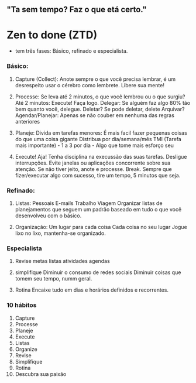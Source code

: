 ## "Ta sem tempo? Faz o que etá certo."

# Zen to done (ZTD)

* tem três fases: Básico, refinado e especialista.

### Básico:

1. Capture (Collect): 
	Anote sempre o que você precisa lembrar, é um desrespeito usar o cérebro como lembrete. Libere sua mente!

2. Processe: Se leva até 2 minutos, o que você lembrou ou o que surgiu? 
	Até 2 minutos: Execute! Faça logo.
	Delegar: Se alguém faz algo 80% tão bem quanto você, delegue.
	Deletar? Se pode deletar, delete
	Arquivar?
	Agendar/Planejar: Apenas se não couber em nenhuma das regras anteriores
3. Planeje:
	Divida em tarefas menores: É mais facil fazer pequenas coisas do que uma coisa gigante
	Distribua por dia/semana/mês
	TMI (Tarefa mais importante) - 1 a 3 por dia - Algo que tome mais esforço seu

4. Execute!
	Aja! Tenha disciplina na execussão das suas tarefas.
	Desligue interrupções. Evite janelas ou aplicações concorrente sobre sua atenção.
	Se não tiver jeito, anote e processe.
	Break. Sempre que fizer/executar algo com sucesso, tire um tempo, 5 minutos que seja.

### Refinado:

1. Listas: 
	Pessoais
	E-mails
	Trabalho
	Viagem
	Organizar listas de planejamentos que seguem um padrão baseado em tudo o que você desenvolveu com o básico.

2. Organização:
	Um lugar para cada coisa
	Cada coisa no seu lugar
	Jogue lixo no lixo, mantenha-se organizado.

### Especialista

1. Revise
	metas
	listas
	atividades
	agendas

2. simplifique
	Diminuir o consumo de redes sociais
	Diminuir coisas que tomem seu tempo, numm geral.

3. Rotina
	Encaixe tudo em dias e horários definidos e recorrentes.


### 10 hábitos

1. Capture
2. Processe
3. Planeje
4. Execute
5. Listas
6. Organize
7. Revise
8. Simplifique
9. Rotina
10. Descubra sua paixão
